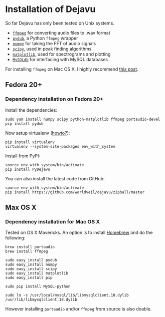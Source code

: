 # Installation of Dejavu

So far Dejavu has only been tested on Unix systems.

* [`ffmpeg`](https://github.com/FFmpeg/FFmpeg) for converting audio files to .wav format
* [`pydub`](http://pydub.com/), a Python `ffmpeg` wrapper
* [`numpy`](http://www.numpy.org/) for taking the FFT of audio signals
* [`scipy`](http://www.scipy.org/), used in peak finding algorithms
* [`matplotlib`](http://matplotlib.org/), used for spectrograms and plotting
* [`MySQLdb`](http://mysql-python.sourceforge.net/MySQLdb.html) for interfacing with MySQL databases

For installing `ffmpeg` on Mac OS X, I highly recommend [this post](http://jungels.net/articles/ffmpeg-howto.html).

## Fedora 20+

### Dependency installation on Fedora 20+

Install the dependencies:

    sudo yum install numpy scipy python-matplotlib ffmpeg portaudio-devel
    pip install pydub
    
Now setup virtualenv ([howto?](http://www.pythoncentral.io/how-to-install-virtualenv-python/)):

    pip install virtualenv
    virtualenv --system-site-packages env_with_system

Install from PyPI:

    source env_with_system/bin/activate
    pip install PyDejavu


You can also install the latest code from GitHub:

    source env_with_system/bin/activate
    pip install https://github.com/worldveil/dejavu/zipball/master

## Max OS X

### Dependency installation for Mac OS X

Tested on OS X Mavericks. An option is to install [Homebrew](http://brew.sh) and do the following:

```
brew install portaudio
brew install ffmpeg

sudo easy_install pydub
sudo easy_install numpy
sudo easy_install scipy
sudo easy_install matplotlib
sudo easy_install pip

sudo pip install MySQL-python

sudo ln -s /usr/local/mysql/lib/libmysqlclient.18.dylib /usr/lib/libmysqlclient.18.dylib
```

However installing `portaudio` and/or `ffmpeg` from source is also doable. 
